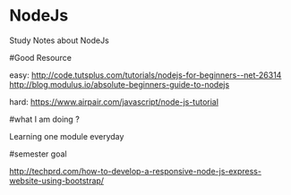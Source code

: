 # NodeJs
Study Notes about NodeJs


#Good Resource 

easy:
http://code.tutsplus.com/tutorials/nodejs-for-beginners--net-26314
http://blog.modulus.io/absolute-beginners-guide-to-nodejs


hard:
https://www.airpair.com/javascript/node-js-tutorial


#what I am doing ?

Learning one module everyday

#semester goal

http://techprd.com/how-to-develop-a-responsive-node-js-express-website-using-bootstrap/
